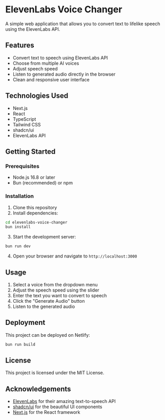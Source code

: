 # ElevenLabs Voice Changer

A simple web application that allows you to convert text to lifelike speech using the ElevenLabs API.

## Features

- Convert text to speech using ElevenLabs API
- Choose from multiple AI voices
- Adjust speech speed
- Listen to generated audio directly in the browser
- Clean and responsive user interface

## Technologies Used

- Next.js
- React
- TypeScript
- Tailwind CSS
- shadcn/ui
- ElevenLabs API

## Getting Started

### Prerequisites

- Node.js 16.8 or later
- Bun (recommended) or npm

### Installation

1. Clone this repository
2. Install dependencies:
```bash
cd elevenlabs-voice-changer
bun install
```

3. Start the development server:
```bash
bun run dev
```

4. Open your browser and navigate to `http://localhost:3000`

## Usage

1. Select a voice from the dropdown menu
2. Adjust the speech speed using the slider
3. Enter the text you want to convert to speech
4. Click the "Generate Audio" button
5. Listen to the generated audio

## Deployment

This project can be deployed on Netlify:

```bash
bun run build
```

## License

This project is licensed under the MIT License.

## Acknowledgements

- [ElevenLabs](https://elevenlabs.io/) for their amazing text-to-speech API
- [shadcn/ui](https://ui.shadcn.com/) for the beautiful UI components
- [Next.js](https://nextjs.org/) for the React framework
